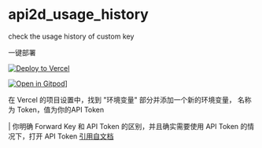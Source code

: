 # api2d_usage_history
 check the usage history of custom key

 一键部署

 [![Deploy to Vercel](https://vercel.com/button)](https://vercel.com/import/git?s=https://github.com/xiayh17/api2d_usage_history&env=Token)

 [![Open in Gitpod](https://gitpod.io/button/open-in-gitpod.svg)](https://gitpod.io/#https://github.com/muziyinlee/api2d_usage_history)]


在 Vercel 的项目设置中，找到 "环境变量" 部分并添加一个新的环境变量，
名称为 Token，值为你的API Token

| 你明确 Forward Key 和 API Token 的区别，并且确实需要使用 API Token 的情况下，打开 API Token
[引用自文档](https://api2d.com/wiki/doc)
